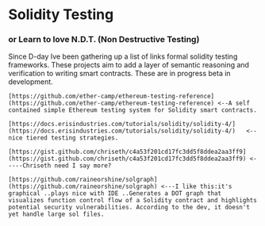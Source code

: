 # Solidity Testing

### or Learn to love N.D.T. (Non Destructive Testing)



Since D-day Ive been gathering up a list of links formal solidity testing frameworks. These projects aim to add a layer of semantic reasoning and verification to writing smart contracts. 
These are in progress beta in development.

    [https://github.com/ether-camp/ethereum-testing-reference](https://github.com/ether-camp/ethereum-testing-reference) <--A self contained simple Ethereum testing system for Solidity smart contracts. 

    [https://docs.erisindustries.com/tutorials/solidity/solidity-4/](https://docs.erisindustries.com/tutorials/solidity/solidity-4/)   <--nice tiered testing strategies. 

    [https://gist.github.com/chriseth/c4a53f201cd17fc3dd5f8ddea2aa3ff9](https://gist.github.com/chriseth/c4a53f201cd17fc3dd5f8ddea2aa3ff9) <-----Chriseth need I say more?

    [https://github.com/raineorshine/solgraph](https://github.com/raineorshine/solgraph) <---I like this:it's graphical ..plays nice with IDE ..Generates a DOT graph that visualizes function control flow of a Solidity contract and highlights potential security vulnerabilities. According to the dev, it doesn't yet handle large sol files. 